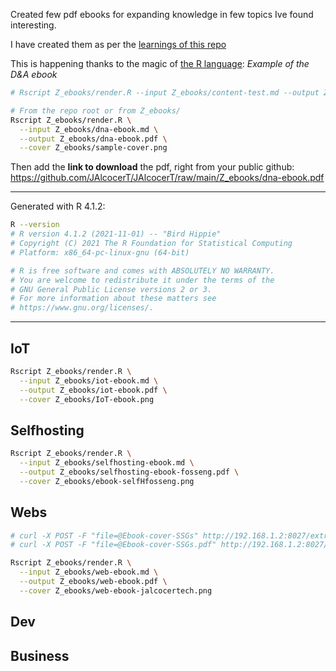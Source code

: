 Created few pdf ebooks for expanding knowledge in few topics Ive found interesting. 

I have created them as per the [learnings of this repo](https://github.com/JAlcocerT/ebook-ideas/tree/master/x-rmd)

This is happening thanks to the magic of [the R language](https://jalcocert.github.io/JAlcocerT/useful-r-stuff/): *Example of the D&A ebook*

```sh
# Rscript Z_ebooks/render.R --input Z_ebooks/content-test.md --output Z_ebooks/content-test.pdf --cover Z_ebooks/cover-selfhosting@300dpi.png

# From the repo root or from Z_ebooks/
Rscript Z_ebooks/render.R \
  --input Z_ebooks/dna-ebook.md \
  --output Z_ebooks/dna-ebook.pdf \
  --cover Z_ebooks/sample-cover.png
```

Then add the **link to download** the pdf, right from your public github: https://github.com/JAlcocerT/JAlcocerT/raw/main/Z_ebooks/dna-ebook.pdf

---

Generated with R 4.1.2:

```sh
R --version
# R version 4.1.2 (2021-11-01) -- "Bird Hippie"
# Copyright (C) 2021 The R Foundation for Statistical Computing
# Platform: x86_64-pc-linux-gnu (64-bit)

# R is free software and comes with ABSOLUTELY NO WARRANTY.
# You are welcome to redistribute it under the terms of the
# GNU General Public License versions 2 or 3.
# For more information about these matters see
# https://www.gnu.org/licenses/.
```


---

## IoT

```sh
Rscript Z_ebooks/render.R \
  --input Z_ebooks/iot-ebook.md \
  --output Z_ebooks/iot-ebook.pdf \
  --cover Z_ebooks/IoT-ebook.png
```

## Selfhosting

```sh
Rscript Z_ebooks/render.R \
  --input Z_ebooks/selfhosting-ebook.md \
  --output Z_ebooks/selfhosting-ebook-fosseng.pdf \
  --cover Z_ebooks/ebook-selfHfosseng.png
```

## Webs


```sh
# curl -X POST -F "file=@Ebook-cover-SSGs" http://192.168.1.2:8027/extract
# curl -X POST -F "file=@Ebook-cover-SSGs.pdf" http://192.168.1.2:8027/extract > sample-pdf-to-text.txt

Rscript Z_ebooks/render.R \
  --input Z_ebooks/web-ebook.md \
  --output Z_ebooks/web-ebook.pdf \
  --cover Z_ebooks/web-ebook-jalcocertech.png
```

## Dev

## Business